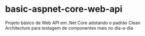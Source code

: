 # basic-aspnet-core-web-api
Projeto básico de Web API em .Net Core adotando o padrão Clean Architecture para testagem de componentes mais no dia-a-dia
